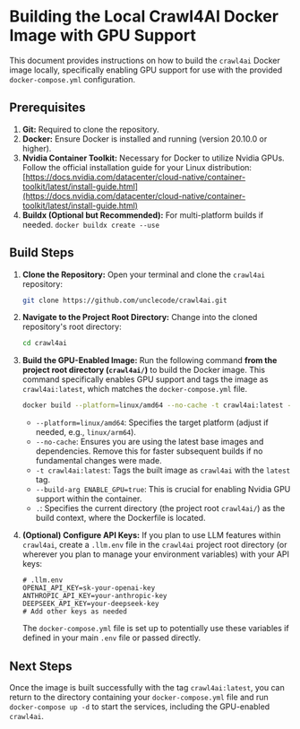 # Building the Local Crawl4AI Docker Image with GPU Support

This document provides instructions on how to build the `crawl4ai` Docker image locally, specifically enabling GPU support for use with the provided `docker-compose.yml` configuration.

## Prerequisites

1.  **Git:** Required to clone the repository.
2.  **Docker:** Ensure Docker is installed and running (version 20.10.0 or higher).
3.  **Nvidia Container Toolkit:** Necessary for Docker to utilize Nvidia GPUs. Follow the official installation guide for your Linux distribution: [https://docs.nvidia.com/datacenter/cloud-native/container-toolkit/latest/install-guide.html](https://docs.nvidia.com/datacenter/cloud-native/container-toolkit/latest/install-guide.html)
4.  **Buildx (Optional but Recommended):** For multi-platform builds if needed. `docker buildx create --use`

## Build Steps

1.  **Clone the Repository:**
    Open your terminal and clone the `crawl4ai` repository:
    ```bash
    git clone https://github.com/unclecode/crawl4ai.git
    ```

2.  **Navigate to the Project Root Directory:**
    Change into the cloned repository's root directory:
    ```bash
    cd crawl4ai
    ```

3.  **Build the GPU-Enabled Image:**
    Run the following command **from the project root directory (`crawl4ai/`)** to build the Docker image. This command specifically enables GPU support and tags the image as `crawl4ai:latest`, which matches the `docker-compose.yml` file.
    ```bash
    docker build --platform=linux/amd64 --no-cache -t crawl4ai:latest --build-arg ENABLE_GPU=true .
    ```
    *   `--platform=linux/amd64`: Specifies the target platform (adjust if needed, e.g., `linux/arm64`).
    *   `--no-cache`: Ensures you are using the latest base images and dependencies. Remove this for faster subsequent builds if no fundamental changes were made.
    *   `-t crawl4ai:latest`: Tags the built image as `crawl4ai` with the `latest` tag.
    *   `--build-arg ENABLE_GPU=true`: This is crucial for enabling Nvidia GPU support within the container.
    *   `.`: Specifies the current directory (the project root `crawl4ai/`) as the build context, where the Dockerfile is located.

4.  **(Optional) Configure API Keys:**
    If you plan to use LLM features within `crawl4ai`, create a `.llm.env` file in the `crawl4ai` project root directory (or wherever you plan to manage your environment variables) with your API keys:
    ```env
    # .llm.env
    OPENAI_API_KEY=sk-your-openai-key
    ANTHROPIC_API_KEY=your-anthropic-key
    DEEPSEEK_API_KEY=your-deepseek-key
    # Add other keys as needed
    ```
    The `docker-compose.yml` file is set up to potentially use these variables if defined in your main `.env` file or passed directly.

## Next Steps

Once the image is built successfully with the tag `crawl4ai:latest`, you can return to the directory containing your `docker-compose.yml` file and run `docker-compose up -d` to start the services, including the GPU-enabled `crawl4ai`.
